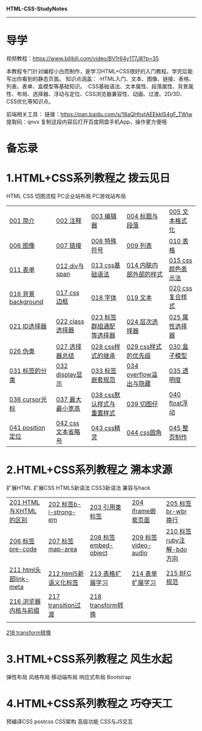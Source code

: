 **HTML-CSS-StudyNotes**

***

# 导学

视频教程：https://www.bilibili.com/video/BV1r64y1T7J8?p=35

本教程专门针对编程小白而制作，是学习HTML+CSS很好的入门教程。学完后能写出你看到的静态页面。
知识点涵盖：
·HTML入门、文本、图像、链接、表格、列表、表单、盒模型等基础知识。
·CSS基础语法、文本属性、段落属性、背景属性、布局、选择器、浮动与定位、CSS浏览器兼容性、动画、过渡、2D/3D、CSS优化等知识点。

前端相关工具：
链接：https://pan.baidu.com/s/18aQHhxtAEEkkIS4gF_TWIw 
提取码：qnvx 
复制这段内容后打开百度网盘手机App，操作更方便哦

# 备忘录



# 1.HTML+CSS系列教程之 拨云见日

HTML CSS 切图流程 PC企业站布局 PC游戏站布局

|                                                              |                                                              |                                                              |                                                              |                                                              |
| ------------------------------------------------------------ | ------------------------------------------------------------ | ------------------------------------------------------------ | ------------------------------------------------------------ | ------------------------------------------------------------ |
| <a href="01 HTML-CSS-切图-企业网站游戏网站\001 简介\001 简介.md">001 简介</a> | <a href="01 HTML-CSS-切图-企业网站游戏网站\002 注释\002 注释.md">002 注释</a> | <a href="01 HTML-CSS-切图-企业网站游戏网站\003 编辑器\003 编辑器.md">003 编辑器</a> | <a href="01 HTML-CSS-切图-企业网站游戏网站\004 标题与段落\004 标题与段落.md">004 标题与段落</a> | <a href="01 HTML-CSS-切图-企业网站游戏网站\005 文本格式化\005 文本格式化.md">005 文本格式化</a> |
| <a href="01 HTML-CSS-切图-企业网站游戏网站\006 图像\006 图像.md">006 图像</a> | <a href="01 HTML-CSS-切图-企业网站游戏网站\007 链接\007 链接.md">007 链接</a> | <a href="01 HTML-CSS-切图-企业网站游戏网站\008 特殊符号\008 特殊符号.md">008 特殊符号</a> | <a href="01 HTML-CSS-切图-企业网站游戏网站\009 列表\009 列表.md">009 列表</a> | <a href="01 HTML-CSS-切图-企业网站游戏网站\010 表格\010 表格.md">010 表格</a> |
| <a href="01 HTML-CSS-切图-企业网站游戏网站\011 表单\011 表单.md">011 表单</a> | <a href="01 HTML-CSS-切图-企业网站游戏网站\012 div与span\012 div与span.md">012 div与span</a> | <a href="01 HTML-CSS-切图-企业网站游戏网站\013 css基础语法\013 css基础语法.md">013 css基础语法</a> | <a href="01 HTML-CSS-切图-企业网站游戏网站\014 内联内部外部的样式\014 内联内部外部的样式.md">014 内联内部外部的样式</a> | <a href="01 HTML-CSS-切图-企业网站游戏网站\015 css颜色表示法\015 css颜色表示法.md">015 css颜色表示法</a> |
| <a href="01 HTML-CSS-切图-企业网站游戏网站\016 背景background\016 背景background.md">016 背景background</a> | <a href="01 HTML-CSS-切图-企业网站游戏网站\017 css边框\017 css边框.md">017 css边框</a> | <a href="01 HTML-CSS-切图-企业网站游戏网站\018 字体\018 字体.md">018 字体</a> | <a href="01 HTML-CSS-切图-企业网站游戏网站\019 文本\019 文本.md">019 文本</a> | <a href="01 HTML-CSS-切图-企业网站游戏网站\020 css复合样式\020 css复合样式.md">020 css复合样式</a> |
| <a href="01 HTML-CSS-切图-企业网站游戏网站\021 ID选择器\021 ID选择器.md">021 ID选择器</a> | <a href="01 HTML-CSS-切图-企业网站游戏网站\022 class选择器\022 class选择器.md">022 class选择器</a> | <a href="01 HTML-CSS-切图-企业网站游戏网站\023 标签群组通配等选择器\023 标签群组通配等选择器.md">023 标签群组通配等选择器</a> | <a href="01 HTML-CSS-切图-企业网站游戏网站\024 层次选择器\024 层次选择器.md">024 层次选择器</a> | <a href="01 HTML-CSS-切图-企业网站游戏网站\025 属性选择器\025 属性选择器.md">025 属性选择器</a> |
| <a href="01 HTML-CSS-切图-企业网站游戏网站\026 伪类\026 伪类.md">026 伪类</a> | <a href="01 HTML-CSS-切图-企业网站游戏网站\027 选择器总结\027 选择器总结.md">027 选择器总结</a> | <a href="01 HTML-CSS-切图-企业网站游戏网站\028 css样式的继承\028 css样式的继承.md">028 css样式的继承</a> | <a href="01 HTML-CSS-切图-企业网站游戏网站\029 css样式的优先级\029 css样式的优先级.md">029 css样式的优先级</a> | <a href="01 HTML-CSS-切图-企业网站游戏网站\030 盒子模型\030 盒子模型.md">030 盒子模型</a> |
| <a href="01 HTML-CSS-切图-企业网站游戏网站\031 标签的分类\031 标签的分类.md">031 标签的分类</a> | <a href="01 HTML-CSS-切图-企业网站游戏网站\032 display显示\032 display显示.md">032 display显示</a> | <a href="01 HTML-CSS-切图-企业网站游戏网站\033 标签嵌套规范\033 标签嵌套规范.md">033 标签嵌套规范</a> | <a href="01 HTML-CSS-切图-企业网站游戏网站\034 overflow溢出与隐藏\034 overflow溢出与隐藏.md">034 overflow溢出与隐藏</a> | <a href="01 HTML-CSS-切图-企业网站游戏网站\035 透明度\035 透明度.md">035 透明度</a> |
| <a href="01 HTML-CSS-切图-企业网站游戏网站\036 cursor光标\036 cursor光标.md">036 cursor光标</a> | <a href="01 HTML-CSS-切图-企业网站游戏网站\037 最大最小宽高\037 最大最小宽高.md">037 最大最小宽高</a> | <a href="01 HTML-CSS-切图-企业网站游戏网站\038 css默认样式与重置样式\038 css默认样式与重置样式.md">038 css默认样式与重置样式</a> | <a href="01 HTML-CSS-切图-企业网站游戏网站\039 切图仔\039 切图仔.md">039 切图仔</a> | <a href="01 HTML-CSS-切图-企业网站游戏网站\040 float浮动\040 float浮动.md">040 float浮动</a> |
| <a href="01 HTML-CSS-切图-企业网站游戏网站\041 position定位\041 position定位.md">041 position定位</a> | <a href="01 HTML-CSS-切图-企业网站游戏网站\042 css文本省略号\042 css文本省略号.md">042 css文本省略号</a> | <a href="01 HTML-CSS-切图-企业网站游戏网站\043 css精灵\043 css精灵.md">043 css精灵</a> | <a href="01 HTML-CSS-切图-企业网站游戏网站\044 css圆角\044 css圆角.md">044 css圆角</a> | <a href="01 HTML-CSS-切图-企业网站游戏网站\045 整页制作\045 整页制作.md">045 整页制作</a> |

# 2.HTML+CSS系列教程之 溯本求源

扩展HTML 扩展CSS HTML5新语法 CSS3新语法 兼容与hack

|                                                              |                                                              |                                                              |                                                              |                                                              |
| ------------------------------------------------------------ | ------------------------------------------------------------ | ------------------------------------------------------------ | ------------------------------------------------------------ | ------------------------------------------------------------ |
| <a href="02 扩展HTMLCSS-HTML5CSS3-兼容与hack\201 HTML与XHTML的区别\201 HTML与XHTML的区别.md">201 HTML与XHTML的区别</a> | <a href="02 扩展HTMLCSS-HTML5CSS3-兼容与hack\202 标签b-i-strong-em\202 标签b-i-strong-em.md">202 标签b-i-strong-em</a> | <a href="02 扩展HTMLCSS-HTML5CSS3-兼容与hack\203 引用类标签\203 引用类标签.md">203 引用类标签</a> | <a href="02 扩展HTMLCSS-HTML5CSS3-兼容与hack\204 iframe嵌套页面\204 iframe嵌套页面.md">204 iframe嵌套页面</a> | <a href="02 扩展HTMLCSS-HTML5CSS3-兼容与hack\205 标签br-wbr换行\205 标签br-wbr换行.md">205 标签br-wbr换行</a> |
| <a href="02 扩展HTMLCSS-HTML5CSS3-兼容与hack\206 标签pre-code\206 标签pre-code.md">206 标签pre-code</a> | <a href="02 扩展HTMLCSS-HTML5CSS3-兼容与hack\207 标签map-area\207 标签map-area.md">207 标签map-area</a> | <a href="02 扩展HTMLCSS-HTML5CSS3-兼容与hack\208 标签embed-object\208 标签embed-object.md">208 标签embed-object</a> | <a href="02 扩展HTMLCSS-HTML5CSS3-兼容与hack\209 标签video-audio\209 标签video-audio.md">209 标签video-audio</a> | <a href="02 扩展HTMLCSS-HTML5CSS3-兼容与hack\210 标签ruby注解-bdo方向\210 标签ruby注解-bdo方向.md">210 标签ruby注解-bdo方向</a> |
| <a href="02 扩展HTMLCSS-HTML5CSS3-兼容与hack\211 html头部link-meta\211 html头部link-meta.md">211 html头部link-meta</a> | <a href="02 扩展HTMLCSS-HTML5CSS3-兼容与hack\212 html5新语义化标签\212 html5新语义化标签.md">212 html5新语义化标签</a> | <a href="02 扩展HTMLCSS-HTML5CSS3-兼容与hack\213 表格扩展学习\213 表格扩展学习.md">213 表格扩展学习</a> | <a href="02 扩展HTMLCSS-HTML5CSS3-兼容与hack\214 表单扩展学习\214 表单扩展学习.md">214 表单扩展学习</a> | <a href="02 扩展HTMLCSS-HTML5CSS3-兼容与hack\215 BFC规范\215 BFC规范.md">215 BFC规范</a> |
| <a href="02 扩展HTMLCSS-HTML5CSS3-兼容与hack\216 浏览器内核与前缀\216 浏览器内核与前缀.md">216 浏览器内核与前缀</a> | <a href="02 扩展HTMLCSS-HTML5CSS3-兼容与hack\217 transition过渡\217 transition过渡.md">217 transition过渡</a> | <a href="02 扩展HTMLCSS-HTML5CSS3-兼容与hack\218 transform转换\218 transform转换.md">218 transform转换</a> |                                                              |                                                              |
|                                                              |                                                              |                                                              |                                                              |                                                              |

<a href="02 扩展HTMLCSS-HTML5CSS3-兼容与hack\218 transform转换\218 transform转换.md">218 transform转换</a>



# 3.HTML+CSS系列教程之 风生水起

弹性布局 风格布局 移动端布局 响应式布局 Bootstrap



# 4.HTML+CSS系列教程之 巧夺天工

预编译CSS postcss CSS架构 高级功能 CSS与JS交互



